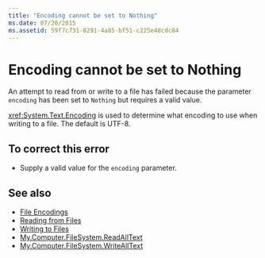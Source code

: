 ```yaml
---
title: "Encoding cannot be set to Nothing"
ms.date: 07/20/2015
ms.assetid: 59f7c731-8291-4a85-bf51-c225e48cdc84
---
```

# Encoding cannot be set to Nothing
An attempt to read from or write to a file has failed because the parameter `encoding` has been set to `Nothing` but requires a valid value.  
  
 <xref:System.Text.Encoding> is used to determine what encoding to use when writing to a file. The default is UTF-8.  
  
## To correct this error  
  
- Supply a valid value for the `encoding` parameter.  
  
## See also

- [File Encodings](../../visual-basic/developing-apps/programming/drives-directories-files/file-encodings.md)
- [Reading from Files](../../visual-basic/developing-apps/programming/drives-directories-files/reading-from-files.md)
- [Writing to Files](../../visual-basic/developing-apps/programming/drives-directories-files/writing-to-files.md)
- [My.Computer.FileSystem.ReadAllText](xref:Microsoft.VisualBasic.FileIO.FileSystem.ReadAllText%2A)
- [My.Computer.FileSystem.WriteAllText](xref:Microsoft.VisualBasic.FileIO.FileSystem.WriteAllText%2A)
